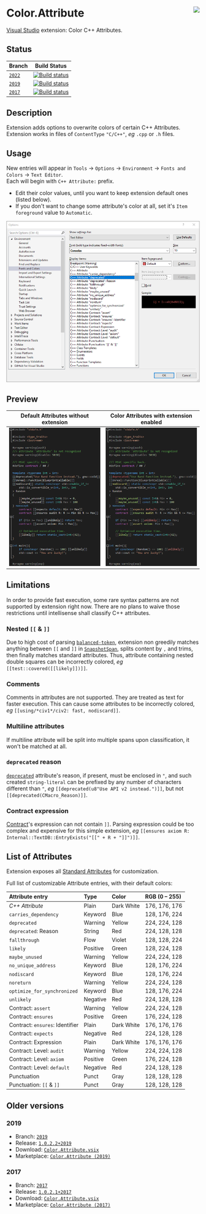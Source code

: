 # <img align="right" src="https://raw.githubusercontent.com/Benio101/Color.Attribute/master/Color.Attribute/Logo.ico"> Color.Attribute
[Visual Studio](https://visualstudio.microsoft.com) extension: Color C++ Attributes.

## Status
| Branch | Build Status
| ---    | ---
| [`2022`](https://github.com/Benio101/Color.Attribute/tree/2022) | [![Build status](https://ci.appveyor.com/api/projects/status/af3p32abt7un5ul3/branch/2022?svg=true)](https://ci.appveyor.com/project/Benio101/color-attribute/branch/2022)
| [`2019`](https://github.com/Benio101/Color.Attribute/tree/2019) | [![Build status](https://ci.appveyor.com/api/projects/status/af3p32abt7un5ul3/branch/2019?svg=true)](https://ci.appveyor.com/project/Benio101/color-attribute/branch/2019)
| [`2017`](https://github.com/Benio101/Color.Attribute/tree/2017) | [![Build status](https://ci.appveyor.com/api/projects/status/af3p32abt7un5ul3/branch/2017?svg=true)](https://ci.appveyor.com/project/Benio101/color-attribute/branch/2017)

## Description
Extension adds options to overwrite colors of certain C++ Attributes.<br>
Extension works in files of `ContentType` `"C/C++"`, _eg_ `.cpp` or `.h` files.

## Usage
New entries will appear in `Tools` → `Options` → `Environment` → `Fonts and Colors` → `Text Editor`.<br>
Each will begin with `C++ Attribute:` prefix.
- Edit their color values, until you want to keep extension default ones (listed below).
- If you don't want to change some attribute's color at all, set it's `Item foreground` value to `Automatic`.

![](https://raw.githubusercontent.com/Benio101/Color.Attribute/master/Color.Attribute/Preview.png)

## Preview
| Default Attributes without extension | Color Attributes with extension enabled
| --- | ---
| ![](https://raw.githubusercontent.com/Benio101/Color.Attribute/master/Color.Attribute/PreviewDisabled.png) | ![](https://raw.githubusercontent.com/Benio101/Color.Attribute/master/Color.Attribute/PreviewEnabled.png)

## Limitations
In order to provide fast execution, some rare syntax patterns are not supported by extension right now.
There are no plans to waive those restrictions until intellisense shall classify C++ attributes.

### Nested `[[` & `]]`
Due to high cost of parsing [`balanced-token`](http://eel.is/c++draft/dcl.attr.grammar#nt:balanced-token), extension non greedily matches anything between `[[` and `]]` in [`SnapshotSpan`](https://docs.microsoft.com/en-us/dotnet/api/microsoft.visualstudio.text.snapshotspan?view=visualstudiosdk-2017), splits content by `,` and trims, then finally matches standard attributes. Thus, attribute containing nested double squares can be incorrectly colored, _eg_ `[[test::covered([[likely]])]]`.

### Comments
Comments in attributes are not supported. They are treated as text for faster execution. This can cause some attributes to be incorrectly colored, _eg_ `[[using/*civ1*/civ2: fast, nodiscard]]`.

### Multiline attributes
If multiline attribute will be split into multiple spans upon classification, it won't be matched at all.

### `deprecated` reason
[`deprecated`](https://en.cppreference.com/w/cpp/language/attributes/deprecated) attribute's reason, if present, must be enclosed in `"`, and such created `string-literal` can be prefixed by any number of characters different than `"`, _eg_ `[[deprecated(u8"Use API v2 instead.")]]`, but not `[[deprecated(CMacro_Reason)]]`.

### Contract expression
[Contract](https://en.cppreference.com/w/cpp/language/attributes/contract)'s expression can not contain `]]`. Parsing expression could be too complex and expensive for this simple extension, _eg_ `[[ensures axiom R: Internal::TextDB::EntryExists("[[" + R + "]]")]]`.

## List of Attributes
Extension exposes all [Standard Attributes](https://en.cppreference.com/w/cpp/language/attributes#Standard_attributes) for customization.

Full list of customizable Attribute entries, with their default colors:

| Attribute entry                 | Type      | Color      | RGB (0 – 255) |
| :---                            | :---      | :---       | :---          |
| _C++ Attribute_                 | Plain     | Dark White | 176, 176, 176 |
| `carries_dependency`            | Keyword   | Blue       | 128, 176, 224 |
| `deprecated`                    | Warning   | Yellow     | 224, 224, 128 |
| `deprecated`: Reason            | String    | Red        | 224, 128, 128 |
| `fallthrough`                   | Flow      | Violet     | 128, 128, 224 |
| `likely`                        | Positive  | Green      | 128, 224, 128 |
| `maybe_unused`                  | Warning   | Yellow     | 224, 224, 128 |
| `no_unique_address`             | Keyword   | Blue       | 128, 176, 224 |
| `nodiscard`                     | Keyword   | Blue       | 128, 176, 224 |
| `noreturn`                      | Warning   | Yellow     | 224, 224, 128 |
| `optimize_for_synchronized`     | Keyword   | Blue       | 128, 176, 224 |
| `unlikely`                      | Negative  | Red        | 224, 128, 128 |
| Contract: `assert`              | Warning   | Yellow     | 224, 224, 128 |
| Contract: `ensures`             | Positive  | Green      | 176, 224, 128 |
| Contract: `ensures`: Identifier | Plain     | Dark White | 176, 176, 176 |
| Contract: `expects`             | Negative  | Red        | 224, 128, 128 |
| Contract: Expression            | Plain     | Dark White | 176, 176, 176 |
| Contract: Level: `audit`        | Warning   | Yellow     | 224, 224, 128 |
| Contract: Level: `axiom`        | Positive  | Green      | 176, 224, 128 |
| Contract: Level: `default`      | Negative  | Red        | 224, 128, 128 |
| Punctuation                     | Punct     | Gray       | 128, 128, 128 |
| Punctuation: `[[` & `]]`        | Punct     | Gray       | 128, 128, 128 |

## Older versions
### 2019
- Branch: [`2019`](https://github.com/Benio101/Color.Attribute/tree/2019)
- Release: [`1.0.2.2+2019`](https://github.com/Benio101/Color.Attribute/releases/tag/1.0.2.2%2B2019)
- Download: [`Color.Attribute.vsix`](https://github.com/Benio101/Color.Attribute/releases/download/1.0.2.2%2B2019/Color.Attribute.vsix)
- Marketplace: [`Color.Attribute (2019)`](https://marketplace.visualstudio.com/items?itemName=Benio.ColorAttribute2019)

### 2017
- Branch: [`2017`](https://github.com/Benio101/Color.Attribute/tree/2017)
- Release: [`1.0.2.1+2017`](https://github.com/Benio101/Color.Attribute/releases/tag/1.0.2.1%2B2017)
- Download: [`Color.Attribute.vsix`](https://github.com/Benio101/Color.Attribute/releases/download/1.0.2.1%2B2017/Color.Attribute.vsix)
- Marketplace: [`Color.Attribute (2017)`](https://marketplace.visualstudio.com/items?itemName=Benio.ColorAttribute)